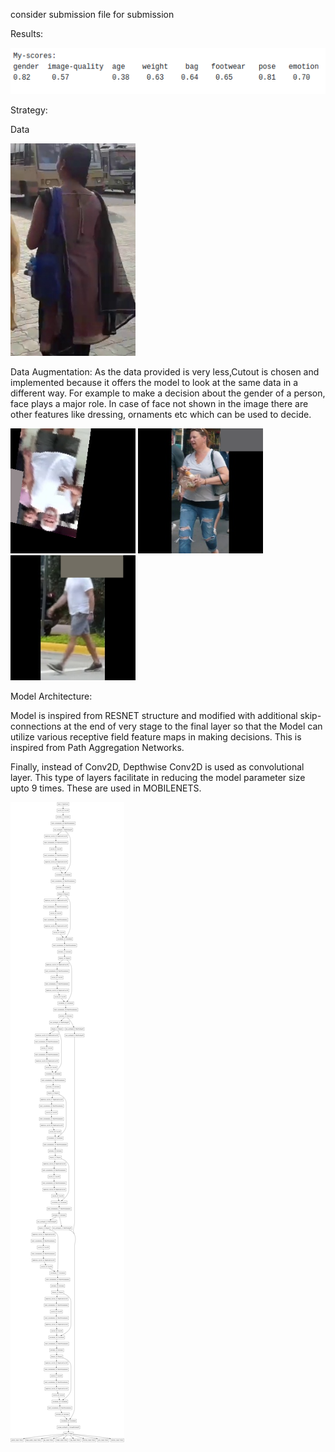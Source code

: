 consider submission file for submission

Results:

![](images/crop-eip4.png)

Strategy:

Data

<img src="images/IMG%20(2902).jpg" width="200">


Data Augmentation:
As the data provided is very less,Cutout is chosen and implemented because it offers the model to look at the same data in a different way.
For example to make a decision about the gender of a person, face plays a major role. In case of face not shown in the image there are other features like dressing, ornaments etc which can be used to decide.

<img src="images/img-1.png" width="200">
<img src="images/img-2.png" width="200">
<img src="images/img-3.png" width="200">

Model Architecture:

Model is inspired from RESNET structure and modified with additional skip-connections at the end of very stage to the final layer so that the Model can utilize various receptive field feature maps in making decisions. This is inspired from Path Aggregation Networks.

Finally, instead of Conv2D, Depthwise Conv2D is used as convolutional layer. This type of layers facilitate in reducing the model parameter size upto 9 times. These are used in MOBILENETS.

![](images/arch.png)


 
